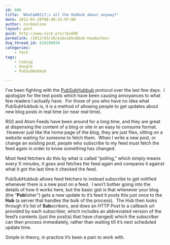 ```yaml
---
id: 606
title: 'What&#8217;s all the Hubbub about anyway?'
date: 2012-03-20T08:40:25-07:00
author: nickmoline
layout: post
guid: http://www.nick.pro/?p=606
permalink: /2012/03/20/pubsubhubbub-headaches/
dsq_thread_id: 618106934
categories:
    - Tech
tags:
    - Coding
    - Google
    - PubSubHubbub

---
```

I&#8217;ve been fighting with the [PubSubHubbub](http://code.google.com/p/pubsubhubbub/) protocol over the last few days.  I apologize for the test posts which have been causing annoyances to what few readers I actually have.  For those of you who have no idea what PubSubHubbub is, it is a method of allowing people to get updates about new blog posts in real time (or near real time).

<!--more-->

<amp-img src="{{ site.baseurl }}/wp-content/uploads/sites/4/2012/03/pubsubhubbub.png" width="450" height="211" layout="intrinsic" alt="PubSubHubbub Logo" title="PubSubHubbub"></amp-img>

RSS and Atom Feeds have been around for a long time, and they are great at dispensing the content of a blog or site in an easy to consume format.  However just like the home page of the blog, they are just files, sitting on a website waiting for someone to fetch them.  When I write a new post, or change an existing post, people who subscribe to my feed must fetch the feed again in order to know something has changed.

Most feed fetchers do this by what is called &#8220;polling,&#8221; which simply means every X minutes, it goes and fetches the feed again and compares it against what it got the last time it checked the feed.

PubSubHubbub allows feed fetchers to instead subscribe to get notified whenever there is a new post on a feed.  I won&#8217;t bother going into the details of how it works here, but the basic gist is that whenever your blog (the &#8220;**Pub**lisher&#8221;) gets a new update to it&#8217;s feed it posts this just once to the **Hub** (a server that handles the bulk of the process).  The Hub then looks through it&#8217;s list of **Sub**scribers, and does an HTTP Post to a callback url provided by each subscriber, which includes an abbreviated version of the feed&#8217;s contents (just the post(s) that have changed) which the subscriber can then process immediately, rather than waiting till it&#8217;s next scheduled update time.

Simple in theory, in practice it&#8217;s been a pain to work with.